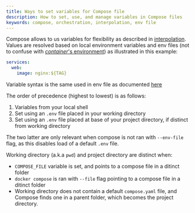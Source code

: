 ```yaml
---
title: Ways to set variables for Compose file
description: How to set, use, and manage variables in Compose files
keywords: compose, orchestration, interpolation, env file
---
```


Compose allows to us variables for flexibility as described in [interpolation](env-file.md#interpolation). Values are resolved based on local environment variables and env files (not to confuse with [_container_'s environment](set-environment-variables.md)) as illustrated in this example:

```yaml
services:
  web:
    image: nginx:${TAG}
```

Variable syntax is the same used in env file as documented [here](env-file.md#interpolation)

The order of precedence (highest to lowest) is as follows:
1. Variables from your local shell
2. Set using an `.env` file placed in your working directory
3. Set using an `.env` file placed at base of your project directory, if distinct from working directory

The two latter are only relevant when compose is not ran with `--env-file` flag, as this disables load of a default
`.env` file. 

Working directory (a.k.a `pwd`) and project directory are distinct when:
- `COMPOSE_FILE` variable is set, and points to a compose file in a ditinct folder
- `docker compose` is ran with `--file` flag pointing to a compose file in a ditinct folder
- Working directory does not contain a default `compose.yaml` file, and Compose finds one in a parent folder, which becomes the project directory.
